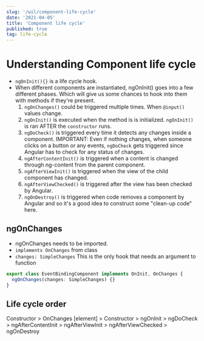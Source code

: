 ```yaml
---
slug: '/wil/component-life-cycle'
date: '2021-04-05'
title: 'Component life cycle'
published: true
tag: life-cycle
---
```


# Understanding Component life cycle

- `ngOnInit(){}` is a life cycle hook.
- When different components are instantiated, ngOnInit() goes into a few different phases. Which will give us some chances to hook into them with methods if they're present.
  1. `ngOnChanges()` could be triggered multiple times. When `@input()` values change.
  2. `ngOnInit()` is executed when the method is is initialized. `ngOnInit()` is ran AFTER the `constructor` runs.
  3. `ngDoCheck()` is triggered every time it detects any changes inside a component. IMPORTANT: Even if nothing changes, when someone clicks on a button or any events, `ngDoCheck` gets triggered since Angular has to check for any status of changes.
  4. `ngAfterContentInit()` is triggered when a content is changed through ng-content from the parent component.
  5. `ngAfterViewInit()` is triggered when the view of the child component has changed.
  6. `ngAfterViewChecked()` is triggered after the view has been checked by Angular.
  7. `ngOnDestroy()` is triggered when code removes a component by Angular and so it's a good idea to construct some "clean-up code" here.

## ngOnChanges

- ngOnChanges needs to be imported.
- `implements OnChanges` from class
- `changes: SimpleChanges` This is the only hook that needs an argument to function

```ts
export class EventBindingComponent implements OnInit, OnChanges {
  ngOnChanges(changes: SimpleChanges) {}
}
```

## Life cycle order

Constructor > OnChanges [element] > Constructor > ngOnInit > ngDoCheck > ngAfterContentInit > ngAfterViewInit > ngAfterViewChecked > ngOnDestroy
